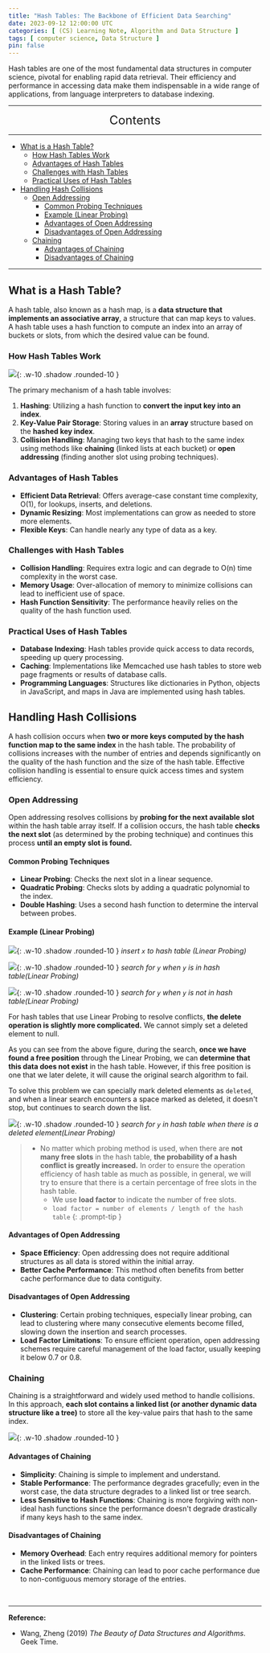 ```yaml
---
title: "Hash Tables: The Backbone of Efficient Data Searching"
date: 2023-09-12 12:00:00 UTC
categories: [ (CS) Learning Note, Algorithm and Data Structure ]
tags: [ computer science, Data Structure ]
pin: false
---
```



Hash tables are one of the most fundamental data structures in computer science, pivotal for enabling rapid data retrieval. Their efficiency and performance in accessing data make them indispensable in a wide range of applications, from language interpreters to database indexing.

---
<center><font size='5'> Contents </font></center>

---

<!-- TOC -->
  * [What is a Hash Table?](#what-is-a-hash-table)
    * [How Hash Tables Work](#how-hash-tables-work)
    * [Advantages of Hash Tables](#advantages-of-hash-tables)
    * [Challenges with Hash Tables](#challenges-with-hash-tables)
    * [Practical Uses of Hash Tables](#practical-uses-of-hash-tables)
  * [Handling Hash Collisions](#handling-hash-collisions)
    * [Open Addressing](#open-addressing)
      * [Common Probing Techniques](#common-probing-techniques)
      * [Example (Linear Probing)](#example-linear-probing)
      * [Advantages of Open Addressing](#advantages-of-open-addressing)
      * [Disadvantages of Open Addressing](#disadvantages-of-open-addressing)
    * [Chaining](#chaining)
      * [Advantages of Chaining](#advantages-of-chaining)
      * [Disadvantages of Chaining](#disadvantages-of-chaining)
<!-- TOC -->

---

## What is a Hash Table?

A hash table, also known as a hash map, is a **data structure that implements an associative array**, a structure that can map keys to values. A hash table uses a hash function to compute an index into an array of buckets or slots, from which the desired value can be found.

### How Hash Tables Work

![](https://i.postimg.cc/KYS61GFT/image.png){: .w-10 .shadow .rounded-10 }

The primary mechanism of a hash table involves:
1. **Hashing**: Utilizing a hash function to **convert the input key into an index**.
2. **Key-Value Pair Storage**: Storing values in an **array** structure based on the **hashed key index**.
3. **Collision Handling**: Managing two keys that hash to the same index using methods like **chaining** (linked lists at each bucket) or **open addressing** (finding another slot using probing techniques).

### Advantages of Hash Tables
- **Efficient Data Retrieval**: Offers average-case constant time complexity, O(1), for lookups, inserts, and deletions.
- **Dynamic Resizing**: Most implementations can grow as needed to store more elements.
- **Flexible Keys**: Can handle nearly any type of data as a key.

### Challenges with Hash Tables
- **Collision Handling**: Requires extra logic and can degrade to O(n) time complexity in the worst case.
- **Memory Usage**: Over-allocation of memory to minimize collisions can lead to inefficient use of space.
- **Hash Function Sensitivity**: The performance heavily relies on the quality of the hash function used.

### Practical Uses of Hash Tables
- **Database Indexing**: Hash tables provide quick access to data records, speeding up query processing.
- **Caching**: Implementations like Memcached use hash tables to store web page fragments or results of database calls.
- **Programming Languages**: Structures like dictionaries in Python, objects in JavaScript, and maps in Java are implemented using hash tables.

## Handling Hash Collisions

A hash collision occurs when **two or more keys computed by the hash function map to the same index** in the hash table. The probability of collisions increases with the number of entries and depends significantly on the quality of the hash function and the size of the hash table. Effective collision handling is essential to ensure quick access times and system efficiency.

### Open Addressing

Open addressing resolves collisions by **probing for the next available slot** within the hash table array itself. If a collision occurs, the hash table **checks the next slot** (as determined by the probing technique) and continues this process **until an empty slot is found.**

#### Common Probing Techniques

- **Linear Probing**: Checks the next slot in a linear sequence.
- **Quadratic Probing**: Checks slots by adding a quadratic polynomial to the index.
- **Double Hashing**: Uses a second hash function to determine the interval between probes.

#### Example (Linear Probing)

![](https://i.postimg.cc/3NYxMstM/image2.png){: .w-10 .shadow .rounded-10 }
_insert `x` to hash table (Linear Probing)_

![](https://i.postimg.cc/NMbWMZgv/image3.png){: .w-10 .shadow .rounded-10 }
_search for `y` when `y` is in hash table(Linear Probing)_

![](https://i.postimg.cc/BvRCCgMP/image4.png){: .w-10 .shadow .rounded-10 }
_search for `y` when `y` is not in hash table(Linear Probing)_

For hash tables that use Linear Probing to resolve conflicts, **the delete operation is slightly more complicated.** We cannot simply set a deleted element to null.

As you can see from the above figure, during the search, **once we have found a free position** through the Linear Probing, we can **determine that this data does not exist** in the hash table. However, if this free position is one that we later delete, it will cause the original search algorithm to fail.

To solve this problem we can specially mark deleted elements as `deleted`, and when a linear search encounters a space marked as deleted, it doesn't stop, but continues to search down the list.

![](https://i.postimg.cc/yYJYMyP8/image5.png){: .w-10 .shadow .rounded-10 }
_search for `y` in hash table when there is a deleted element(Linear Probing)_

> - No matter which probing method is used, when there are **not many free slots** in the hash table, **the probability of a hash conflict is greatly increased.** In order to ensure the operation efficiency of hash table as much as possible, in general, we will try to ensure that there is a certain percentage of free slots in the hash table.
>   - We use **load factor** to indicate the number of free slots. 
>   - `load factor = number of elements / length of the hash table`
{: .prompt-tip }

#### Advantages of Open Addressing

- **Space Efficiency**: Open addressing does not require additional structures as all data is stored within the initial array.
- **Better Cache Performance**: This method often benefits from better cache performance due to data contiguity.

#### Disadvantages of Open Addressing

- **Clustering**: Certain probing techniques, especially linear probing, can lead to clustering where many consecutive elements become filled, slowing down the insertion and search processes.
- **Load Factor Limitations**: To ensure efficient operation, open addressing schemes require careful management of the load factor, usually keeping it below 0.7 or 0.8.



### Chaining

Chaining is a straightforward and widely used method to handle collisions. In this approach, **each slot contains a linked list (or another dynamic data structure like a tree)** to store all the key-value pairs that hash to the same index.

![](https://i.postimg.cc/hvMnxfcv/image6.png){: .w-10 .shadow .rounded-10 }

#### Advantages of Chaining

- **Simplicity**: Chaining is simple to implement and understand.
- **Stable Performance**: The performance degrades gracefully; even in the worst case, the data structure degrades to a linked list or tree search.
- **Less Sensitive to Hash Functions**: Chaining is more forgiving with non-ideal hash functions since the performance doesn't degrade drastically if many keys hash to the same index.

#### Disadvantages of Chaining

- **Memory Overhead**: Each entry requires additional memory for pointers in the linked lists or trees.
- **Cache Performance**: Chaining can lead to poor cache performance due to non-contiguous memory storage of the entries.


<br>

---

**Reference:**

- Wang, Zheng (2019) _The Beauty of Data Structures and Algorithms_. Geek Time.
